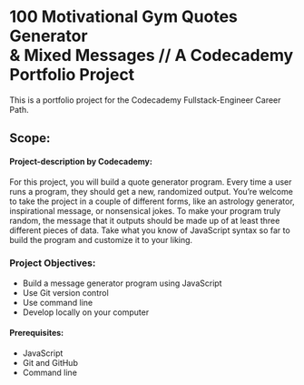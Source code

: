 # 100 Motivational Gym Quotes Generator <br> & Mixed Messages // A Codecademy Portfolio Project  
This is a portfolio project for the Codecademy Fullstack-Engineer Career Path.

Scope:
------
#### Project-description by Codecademy:

For this project, you will build a quote generator program. Every time a user runs a program, they should get a new, randomized output. You’re welcome to take the project in a couple of different forms, like an astrology generator, inspirational message, or nonsensical jokes. To make your program truly random, the message that it outputs should be made up of at least three different pieces of data. Take what you know of JavaScript syntax so far to build the program and customize it to your liking.

### Project Objectives:
+ Build a message generator program using JavaScript
+ Use Git version control
+ Use command line
+ Develop locally on your computer
#### Prerequisites:
+ JavaScript
+ Git and GitHub
+ Command line
